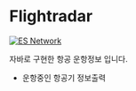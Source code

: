 # Flightradar
[![ES Network](http://i65.tinypic.com/ohib11.png)](http://krl.kr)

자바로 구현한 항공 운항정보 입니다.

  - 운항중인 항공기 정보출력
